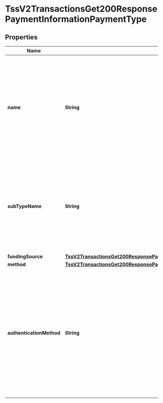 
# TssV2TransactionsGet200ResponsePaymentInformationPaymentType

## Properties
Name | Type | Description | Notes
------------ | ------------- | ------------- | -------------
**name** | **String** | A Payment Type is an agreed means for a payee to receive legal tender from a payer. The way one pays for a commercial financial transaction. Examples: Card, Bank Transfer, Digital, Direct Debit.  |  [optional]
**subTypeName** | **String** | SubType Name is detail information about Payment Type. Examples: For Card, if Credit or Debit or PrePaid. For Bank Transfer, if Online Bank Transfer or Wire Transfers.  |  [optional]
**fundingSource** | [**TssV2TransactionsGet200ResponsePaymentInformationPaymentTypeFundingSource**](TssV2TransactionsGet200ResponsePaymentInformationPaymentTypeFundingSource.md) |  |  [optional]
**method** | [**TssV2TransactionsGet200ResponsePaymentInformationPaymentTypeMethod**](TssV2TransactionsGet200ResponsePaymentInformationPaymentTypeMethod.md) |  |  [optional]
**authenticationMethod** | **String** | A Payment Type Authentication Method is the means used to verify that the presenter of the Payment Type credential is an authorized user of the Payment Instrument. Examples: 3DSecure – Verified by Visa, 3DSecure – MasteCard Secure Code  |  [optional]



